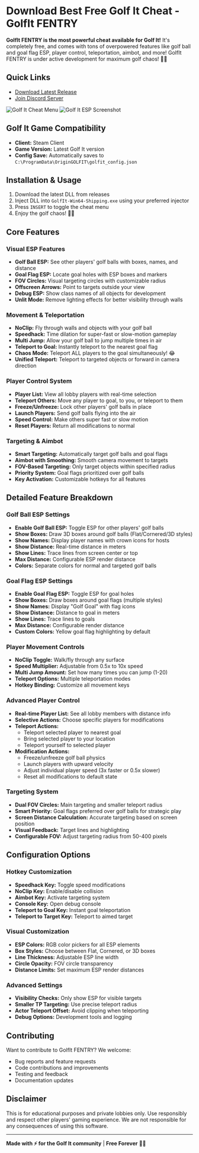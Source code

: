 # Download Best Free Golf It Cheat - GolfIt FENTRY

**GolfIt FENTRY is the most powerful cheat available for Golf It!** It's completely free, and comes with tons of overpowered features like golf ball and goal flag ESP, player control, teleportation, aimbot, and more! GolfIt FENTRY is under active development for maximum golf chaos! 🏌️‍♂️

## Quick Links

- [Download Latest Release](https://github.com/Wimberton/GolfIt-FENTRY/releases/latest)
- [Join Discord Server](https://discord.gg/fentry)

![Golf It Cheat Menu](https://i.gyazo.com/91c0eb1f829d1f47eec82d43cdfffa92.jpg)
![Golf It ESP Screenshot](https://i.gyazo.com/d0df1464597f68733bd6475f3089b371.jpg)

## Golf It Game Compatibility

- **Client:** Steam Client
- **Game Version:** Latest Golf It version
- **Config Save:** Automatically saves to `C:\ProgramData\OriginGOLFIT\golfit_config.json`

## Installation & Usage

1. Download the latest DLL from releases
2. Inject DLL into `GolfIt-Win64-Shipping.exe` using your preferred injector
3. Press `INSERT` to toggle the cheat menu
4. Enjoy the golf chaos! 🏌️‍♂️

## Core Features

### Visual ESP Features

- **Golf Ball ESP:** See other players' golf balls with boxes, names, and distance
- **Goal Flag ESP:** Locate goal holes with ESP boxes and markers
- **FOV Circles:** Visual targeting circles with customizable radius
- **Offscreen Arrows:** Point to targets outside your view
- **Debug ESP:** Show class names of all objects for development
- **Unlit Mode:** Remove lighting effects for better visibility through walls

### Movement & Teleportation

- **NoClip:** Fly through walls and objects with your golf ball
- **Speedhack:** Time dilation for super-fast or slow-motion gameplay
- **Multi Jump:** Allow your golf ball to jump multiple times in air
- **Teleport to Goal:** Instantly teleport to the nearest goal flag
- **Chaos Mode:** Teleport ALL players to the goal simultaneously! 😂
- **Unified Teleport:** Teleport to targeted objects or forward in camera direction

### Player Control System

- **Player List:** View all lobby players with real-time selection
- **Teleport Others:** Move any player to goal, to you, or teleport to them
- **Freeze/Unfreeze:** Lock other players' golf balls in place
- **Launch Players:** Send golf balls flying into the air
- **Speed Control:** Make others super fast or slow motion
- **Reset Players:** Return all modifications to normal

### Targeting & Aimbot

- **Smart Targeting:** Automatically target golf balls and goal flags
- **Aimbot with Smoothing:** Smooth camera movement to targets
- **FOV-Based Targeting:** Only target objects within specified radius
- **Priority System:** Goal flags prioritized over golf balls
- **Key Activation:** Customizable hotkeys for all features

## Detailed Feature Breakdown

### Golf Ball ESP Settings

- **Enable Golf Ball ESP:** Toggle ESP for other players' golf balls
- **Show Boxes:** Draw 3D boxes around golf balls (Flat/Cornered/3D styles)
- **Show Names:** Display player names with crown icons for hosts
- **Show Distance:** Real-time distance in meters
- **Show Lines:** Trace lines from screen center or top
- **Max Distance:** Configurable ESP render distance
- **Colors:** Separate colors for normal and targeted golf balls

### Goal Flag ESP Settings

- **Enable Goal Flag ESP:** Toggle ESP for goal holes
- **Show Boxes:** Draw boxes around goal flags (multiple styles)
- **Show Names:** Display "Golf Goal" with flag icons
- **Show Distance:** Distance to goal in meters
- **Show Lines:** Trace lines to goals
- **Max Distance:** Configurable render distance
- **Custom Colors:** Yellow goal flag highlighting by default

### Player Movement Controls

- **NoClip Toggle:** Walk/fly through any surface
- **Speed Multiplier:** Adjustable from 0.5x to 10x speed
- **Multi Jump Amount:** Set how many times you can jump (1-20)
- **Teleport Options:** Multiple teleportation modes
- **Hotkey Binding:** Customize all movement keys

### Advanced Player Control

- **Real-time Player List:** See all lobby members with distance info
- **Selective Actions:** Choose specific players for modifications
- **Teleport Actions:**
  - Teleport selected player to nearest goal
  - Bring selected player to your location
  - Teleport yourself to selected player
- **Modification Actions:**
  - Freeze/unfreeze golf ball physics
  - Launch players with upward velocity
  - Adjust individual player speed (3x faster or 0.5x slower)
  - Reset all modifications to default state

### Targeting System

- **Dual FOV Circles:** Main targeting and smaller teleport radius
- **Smart Priority:** Goal flags preferred over golf balls for strategic play
- **Screen Distance Calculation:** Accurate targeting based on screen position
- **Visual Feedback:** Target lines and highlighting
- **Configurable FOV:** Adjust targeting radius from 50-400 pixels

## Configuration Options

### Hotkey Customization

- **Speedhack Key:** Toggle speed modifications
- **NoClip Key:** Enable/disable collision
- **Aimbot Key:** Activate targeting system
- **Console Key:** Open debug console
- **Teleport to Goal Key:** Instant goal teleportation
- **Teleport to Target Key:** Teleport to aimed target

### Visual Customization

- **ESP Colors:** RGB color pickers for all ESP elements
- **Box Styles:** Choose between Flat, Cornered, or 3D boxes
- **Line Thickness:** Adjustable ESP line width
- **Circle Opacity:** FOV circle transparency
- **Distance Limits:** Set maximum ESP render distances

### Advanced Settings

- **Visibility Checks:** Only show ESP for visible targets
- **Smaller TP Targeting:** Use precise teleport radius
- **Actor Teleport Offset:** Avoid clipping when teleporting
- **Debug Options:** Development tools and logging

## Contributing

Want to contribute to GolfIt FENTRY? We welcome:

- Bug reports and feature requests
- Code contributions and improvements
- Testing and feedback
- Documentation updates

## Disclaimer

This is for educational purposes and private lobbies only. Use responsibly and respect other players' gaming experience. We are not responsible for any consequences of using this software.

---

**Made with ⚡ for the Golf It community** | **Free Forever** 🏌️‍♂️
